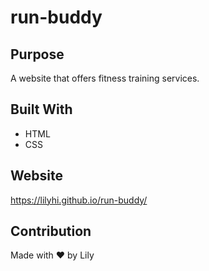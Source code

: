 # run-buddy

## Purpose
A website that offers fitness training services.

## Built With
* HTML
* CSS 

## Website 
https://lilyhi.github.io/run-buddy/

## Contribution
Made with ❤️ by Lily
